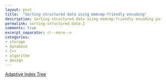 ```yaml
---
layout: post
title:  "Sorting structured data using memcmp-friendly encoding"
description: Sorting structured data using memcmp-friendly encoding part 2
permalink: sorting-structured-data-2
comments: true
excerpt_separator: <!--more-->
categories:
- storage
- database
- C++
- algorithm
- design
---
```


[Adaptive Index Tree](https://db.in.tum.de/~leis/papers/ART.pdf)